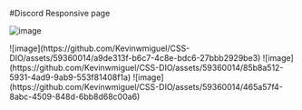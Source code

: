 #Discord Responsive page


![image](https://github.com/Kevinwmiguel/CSS-DIO/assets/59360014/b18f5ec3-264c-43ed-9a04-5a8022596348)

<div style="display: inline;">
  ![image](https://github.com/Kevinwmiguel/CSS-DIO/assets/59360014/a9de313f-b6c7-4c8e-bdc6-27bbb2929be3)
  ![image](https://github.com/Kevinwmiguel/CSS-DIO/assets/59360014/85b8a512-5931-4ad9-9ab9-553f81408f1a)
  ![image](https://github.com/Kevinwmiguel/CSS-DIO/assets/59360014/465a57f4-8abc-4509-848d-6bb8d68c00a6)
 <div>
